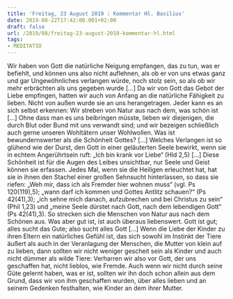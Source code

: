 ```yaml
---
title: 'Freitag, 23 August 2019 : Kommentar Hl. Basilius'
date: 2019-08-22T17:42:00.001+02:00
draft: false
url: /2019/08/freitag-23-august-2019-kommentar-hl.html
tags: 
- MEDITATIO
---
```


Wir haben von Gott die natürliche Neigung empfangen, das zu tun, was er befiehlt, und können uns also nicht auflehnen, als ob er von uns etwas ganz und gar Ungewöhnliches verlangen würde, noch stolz sein, so als ob wir mehr erbrächten als uns gegeben wurde \[…\] Da wir von Gott das Gebot der Liebe empfingen, hatten wir auch von Anfang an die natürliche Fähigkeit zu lieben. Nicht von außen wurde sie an uns herangetragen. Jeder kann es an sich selbst erkennen: Wir streben von Natur aus nach dem, was schön ist \[…\] Ohne dass man es uns beibringen müsste, lieben wir diejenigen, die durch Blut oder Bund mit uns verwandt sind; und wir bezeigen schließlich auch gerne unseren Wohltätern unser Wohlwollen. Was ist bewundernswerter als die Schönheit Gottes? \[…\] Welches Verlangen ist so glühend wie der Durst, den Gott in einer geläuterten Seele bewirkt, wenn sie in echtem Angerührtsein ruft: „Ich bin krank vor Liebe“ (Hld 2,5) \[…\] Diese Schönheit ist für die Augen des Leibes unsichtbar, nur Seele und Geist können sie erfassen. Jedes Mal, wenn sie die Heiligen erleuchtet hat, hat sie in ihnen den Stachel einer großen Sehnsucht hinterlassen, so dass sie riefen: „Weh mir, dass ich als Fremder hier wohnen muss“ (vgl. Ps 120(119),5); „wann darf ich kommen und Gottes Antlitz schauen?“ (Ps 42(41),3); „ich sehne mich danach, aufzubrechen und bei Christus zu sein“ (Phil 1,23) und „meine Seele dürstet nach Gott, nach dem lebendigen Gott“ (Ps 42(41),3). So strecken sich die Menschen von Natur aus nach dem Schönen aus. Was aber gut ist, ist auch überaus liebenswert. Gott ist gut; alles sucht das Gute; also sucht alles Gott \[…\] Wenn die Liebe der Kinder zu ihren Eltern ein natürliches Gefühl ist, das sich sowohl im Instinkt der Tiere äußert als auch in der Veranlagung der Menschen, die Mutter von klein auf zu lieben, dann sollten wir nicht weniger gescheit sein als Kinder und auch nicht dümmer als wilde Tiere: Verharren wir also vor Gott, der uns geschaffen hat, nicht lieblos, wie Fremde. Auch wenn wir nicht durch seine Güte gelernt haben, was er ist, sollten wir ihn doch schon allein aus dem Grund, dass wir von ihm geschaffen wurden, über alles lieben und an seinem Gedenken festhalten, wie Kinder an dem ihrer Mutter.